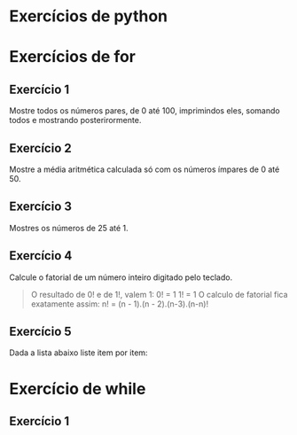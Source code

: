 # Exercícios de python


# Exercícios de for
## Exercício 1

Mostre todos os números pares, de 0 até 100, imprimindos eles, somando todos e mostrando posterirormente.

## Exercício 2

Mostre a média aritmética calculada só com os números ímpares de 0 até 50.

## Exercício 3

Mostres os números de 25 até 1.

## Exercício 4

Calcule o fatorial de um número inteiro digitado pelo teclado.

> O resultado de 0! e de 1!, valem 1:
> 0! = 1
> 1! = 1
> O calculo de fatorial fica exatamente assim:
> n! = (n - 1).(n - 2).(n-3).(n-n)!


## Exercício 5
Dada a lista abaixo liste item por item:


# Exercício de while
## Exercício 1
